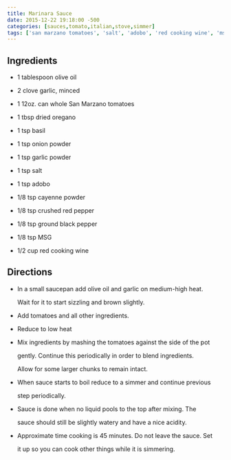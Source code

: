 ```yaml
---
title: Marinara Sauce
date: 2015-12-22 19:18:00 -500
categories: [sauces,tomato,italian,stove,simmer]
tags: ['san marzano tomatoes', 'salt', 'adobo', 'red cooking wine', 'msg', 'onion powder', 'garlic powder', 'dried oregano', 'basil', 'crushed red pepper', 'garlic', 'olive oil', 'ground black pepper', 'cayenne powder']
---
```


## Ingredients



-   1 tablespoon olive oil

-   2 clove garlic, minced

-   1 12oz. can whole San Marzano tomatoes

-   1 tbsp dried oregano

-   1 tsp basil

-   1 tsp onion powder

-   1 tsp garlic powder

-   1 tsp salt

-   1 tsp adobo

-   1/8 tsp cayenne powder

-   1/8 tsp crushed red pepper

-   1/8 tsp ground black pepper

-   1/8 tsp MSG

-   1/2 cup red cooking wine



## Directions



-   In a small saucepan add olive oil and garlic on medium-high heat.

    Wait for it to start sizzling and brown slightly.

-   Add tomatoes and all other ingredients.

-   Reduce to low heat

-   Mix ingredients by mashing the tomatoes against the side of the pot

    gently. Continue this periodically in order to blend ingredients.

    Allow for some larger chunks to remain intact.

-   When sauce starts to boil reduce to a simmer and continue previous

    step periodically.

-   Sauce is done when no liquid pools to the top after mixing. The

    sauce should still be slightly watery and have a nice acidity.

-   Approximate time cooking is 45 minutes. Do not leave the sauce. Set

    it up so you can cook other things while it is simmering.

